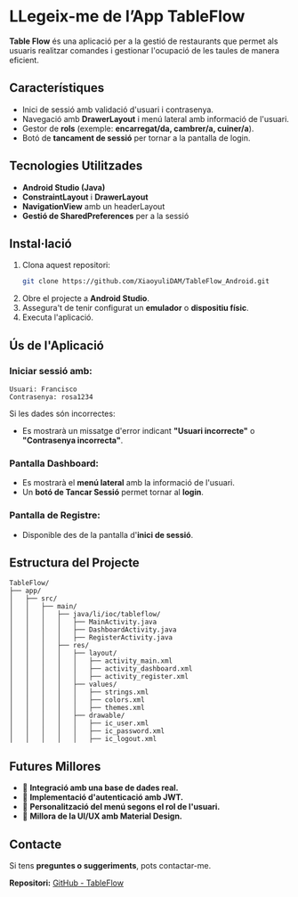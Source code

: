 #  LLegeix-me de l’App TableFlow

**Table Flow** és una aplicació per a la gestió de restaurants que permet als usuaris realitzar comandes i gestionar l'ocupació de les taules de manera eficient.

##  Característiques
-  Inici de sessió amb validació d'usuari i contrasenya.
-  Navegació amb **DrawerLayout** i menú lateral amb informació de l'usuari.
-  Gestor de **rols** (exemple: **encarregat/da, cambrer/a, cuiner/a**).
-  Botó de **tancament de sessió** per tornar a la pantalla de login.

##  Tecnologies Utilitzades
- **Android Studio (Java)**
- **ConstraintLayout** i **DrawerLayout**
- **NavigationView** amb un headerLayout
- **Gestió de SharedPreferences** per a la sessió

##  Instal·lació
1. Clona aquest repositori:
   ```sh
   git clone https://github.com/XiaoyuliDAM/TableFlow_Android.git
   ```
2. Obre el projecte a **Android Studio**.
3. Assegura't de tenir configurat un **emulador** o **dispositiu físic**.
4. Executa l'aplicació.

##  Ús de l'Aplicació
###  Iniciar sessió amb:
```plaintext
Usuari: Francisco
Contrasenya: rosa1234
```
Si les dades són incorrectes:
- Es mostrarà un missatge d'error indicant **"Usuari incorrecte"** o **"Contrasenya incorrecta"**.

###  Pantalla Dashboard:
- Es mostrarà el **menú lateral** amb la informació de l'usuari.
- Un **botó de Tancar Sessió** permet tornar al **login**.

###  Pantalla de Registre:
- Disponible des de la pantalla d'**inici de sessió**.

##  Estructura del Projecte
```plaintext
TableFlow/
├── app/
│   ├── src/
│   │   ├── main/
│   │   │   ├── java/li/ioc/tableflow/
│   │   │   │   ├── MainActivity.java
│   │   │   │   ├── DashboardActivity.java
│   │   │   │   ├── RegisterActivity.java
│   │   │   ├── res/
│   │   │   │   ├── layout/
│   │   │   │   │   ├── activity_main.xml
│   │   │   │   │   ├── activity_dashboard.xml
│   │   │   │   │   ├── activity_register.xml
│   │   │   │   ├── values/
│   │   │   │   │   ├── strings.xml
│   │   │   │   │   ├── colors.xml
│   │   │   │   │   ├── themes.xml
│   │   │   │   ├── drawable/
│   │   │   │   │   ├── ic_user.xml
│   │   │   │   │   ├── ic_password.xml
│   │   │   │   │   ├── ic_logout.xml
```

##  Futures Millores
- 🔹 **Integració amb una base de dades real.**
- 🔹 **Implementació d'autenticació amb JWT.**
- 🔹 **Personalització del menú segons el rol de l'usuari.**
- 🔹 **Millora de la UI/UX amb Material Design.**

##  Contacte
Si tens **preguntes o suggeriments**, pots contactar-me.

 **Repositori:** [GitHub - TableFlow](https://github.com/XiaoyuliDAM/TableFlow_Android)


